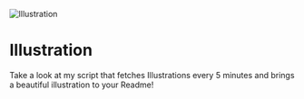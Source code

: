![Illustration](https://i.redd.it/0lwx9ioi1nqb1.jpg?width=100&height=100)

# Illustration
Take a look at my script that fetches Illustrations every 5 minutes and brings a beautiful illustration to your Readme!